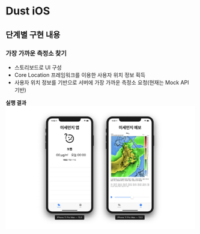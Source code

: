# Dust iOS

## 단계별 구현 내용

### 가장 가까운 측정소 찾기

* 스토리보드로 UI 구성
* Core Location 프레임워크를 이용한 사용자 위치 정보 획득
* 사용자 위치 정보를 기반으로 서버에 가장 가까운 측정소 요청(현재는 Mock API 기반)

**실행 결과**
![result1](result1.png)

